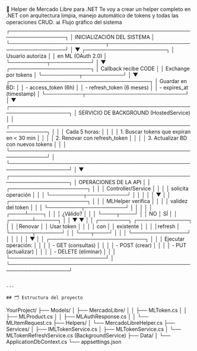 🔷 Helper de Mercado Libre para .NET
Te voy a crear un helper completo en .NET con arquitectura limpia, manejo automático de tokens y todas las operaciones CRUD.
📊 Flujo gráfico del sistema
┌─────────────────────────────────────────────────────────────────┐
│                     INICIALIZACIÓN DEL SISTEMA                   │
└──────────────────────────┬──────────────────────────────────────┘
                           │
                           ▼
                ┌──────────────────────┐
                │  Usuario autoriza    │
                │  en ML (OAuth 2.0)   │
                └──────────┬───────────┘
                           │
                           ▼
                ┌──────────────────────┐
                │ Callback recibe CODE │
                │ Exchange por tokens  │
                └──────────┬───────────┘
                           │
                           ▼
        ┌──────────────────────────────────────┐
        │  Guardar en BD:                      │
        │  - access_token (6h)                 │
        │  - refresh_token (6 meses)           │
        │  - expires_at (timestamp)            │
        └──────────┬───────────────────────────┘
                   │
                   ▼
┌──────────────────────────────────────────────────────────────────┐
│              SERVICIO DE BACKGROUND (HostedService)              │
│  ┌────────────────────────────────────────────────────────────┐  │
│  │  Cada 5 horas:                                             │  │
│  │  1. Buscar tokens que expiran en < 30 min                  │  │
│  │  2. Renovar con refresh_token                              │  │
│  │  3. Actualizar BD con nuevos tokens                        │  │
│  └────────────────────────────────────────────────────────────┘  │
└──────────────────────────────────────────────────────────────────┘
                   │
                   ▼
┌──────────────────────────────────────────────────────────────────┐
│                    OPERACIONES DE LA API                         │
│  ┌─────────────────────┐                                         │
│  │ Controller/Service  │                                         │
│  │ solicita operación  │                                         │
│  └─────────┬───────────┘                                         │
│            │                                                     │
│            ▼                                                     │
│  ┌─────────────────────┐                                         │
│  │ MLHelper verifica   │                                         │
│  │ validez del token   │                                         │
│  └─────────┬───────────┘                                         │
│            │                                                     │
│       ┌────┴────┐                                                │
│       │ ¿Válido? │                                               │
│       └────┬────┘                                                │
│         NO │  SÍ                                                 │
│     ┌──────┴──────┐                                              │
│     ▼             ▼                                              │
│  ┌────────┐   ┌──────────────┐                                   │
│  │Renovar │   │ Usar token   │                                   │
│  │  con   │   │  existente   │                                   │
│  │refresh │   └──────┬───────┘                                   │
│  └───┬────┘          │                                           │
│      └───────────────┘                                           │
│                │                                                 │
│                ▼                                                 │
│  ┌──────────────────────────┐                                    │
│  │  Ejecutar operación:      │                                   │
│  │  - GET (consultas)        │                                   │
│  │  - POST (crear)           │                                   │
│  │  - PUT (actualizar)       │                                   │
│  │  - DELETE (eliminar)      │                                   │
│  └──────────────────────────┘                                    │
└──────────────────────────────────────────────────────────────────┘
```

---

## 🗂️ Estructura del proyecto
```
YourProject/
├── Models/
│   ├── MercadoLibre/
│   │   ├── MLToken.cs
│   │   ├── MLProduct.cs
│   │   ├── MLAuthResponse.cs
│   │   └── MLItemRequest.cs
├── Helpers/
│   └── MercadoLibreHelper.cs
├── Services/
│   ├── IMLTokenService.cs
│   ├── MLTokenService.cs
│   └── MLTokenRefreshService.cs (BackgroundService)
├── Data/
│   └── ApplicationDbContext.cs
└── appsettings.json
